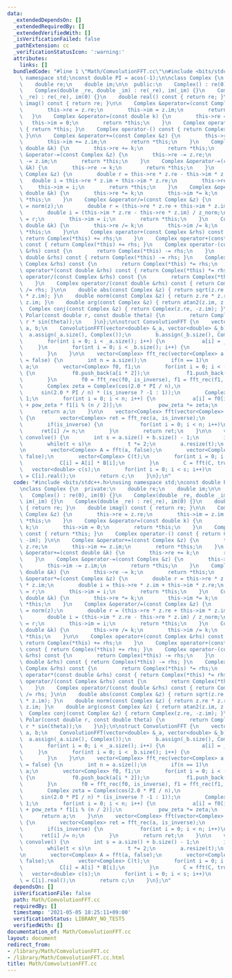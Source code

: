 ```yaml
---
data:
  _extendedDependsOn: []
  _extendedRequiredBy: []
  _extendedVerifiedWith: []
  _isVerificationFailed: false
  _pathExtension: cc
  _verificationStatusIcon: ':warning:'
  attributes:
    links: []
  bundledCode: "#line 1 \"Math/ComvolutionFFT.cc\"\n#include <bits/stdc++.h>\nusing\
    \ namespace std;\nconst double PI = acos(-1);\n\nclass Complex {\n  private:\n\
    \    double re;\n    double im;\n\n  public:\n    Complex() : re(0), im(0) {}\n\
    \    Complex(double _re, double _im) : re(_re), im(_im) {}\n    Complex(double\
    \ _re) : re(_re), im(0) {}\n    double real() const { return re; }\n    double\
    \ imag() const { return re; }\n\n    Complex &operator=(const Complex &z) {\n\
    \        this->re = z.re;\n        this->im = z.im;\n        return *this;\n \
    \   }\n    Complex &operator=(const double k) {\n        this->re = k;\n     \
    \   this->im = 0;\n        return *this;\n    }\n    Complex operator+() const\
    \ { return *this; }\n    Complex operator-() const { return Complex(-re, -im);\
    \ }\n\n    Complex &operator+=(const Complex &z) {\n        this->re += z.re;\n\
    \        this->im += z.im;\n        return *this;\n    }\n    Complex &operator+=(const\
    \ double &k) {\n        this->re += k;\n        return *this;\n    }\n    Complex\
    \ &operator-=(const Complex &z) {\n        this->re -= z.re;\n        this->im\
    \ -= z.im;\n        return *this;\n    }\n    Complex &operator-=(const double\
    \ &k) {\n        this->re -= k;\n        return *this;\n    }\n    Complex &operator*=(const\
    \ Complex &z) {\n        double r = this->re * z.re - this->im * z.im;\n     \
    \   double i = this->re * z.im + this->im * z.re;\n        this->re = r;\n   \
    \     this->im = i;\n        return *this;\n    }\n    Complex &operator*=(const\
    \ double &k) {\n        this->re *= k;\n        this->im *= k;\n        return\
    \ *this;\n    }\n    Complex &operator/=(const Complex &z) {\n        double z_norm\
    \ = norm(z);\n        double r = (this->re * z.re + this->im * z.im) / z_norm;\n\
    \        double i = (this->im * z.re - this->re * z.im) / z_norm;\n        this->re\
    \ = r;\n        this->im = i;\n        return *this;\n    }\n    Complex &operator/=(const\
    \ double &k) {\n        this->re /= k;\n        this->im /= k;\n        return\
    \ *this;\n    }\n\n    Complex operator+(const Complex &rhs) const {\n       \
    \ return Complex(*this) += rhs;\n    }\n    Complex operator+(const double &rhs)\
    \ const { return Complex(*this) += rhs; }\n    Complex operator-(const Complex\
    \ &rhs) const {\n        return Complex(*this) -= rhs;\n    }\n    Complex operator-(const\
    \ double &rhs) const { return Complex(*this) -= rhs; }\n    Complex operator*(const\
    \ Complex &rhs) const {\n        return Complex(*this) *= rhs;\n    }\n    Complex\
    \ operator*(const double &rhs) const { return Complex(*this) *= rhs; }\n    Complex\
    \ operator/(const Complex &rhs) const {\n        return Complex(*this) /= rhs;\n\
    \    }\n    Complex operator/(const double &rhs) const { return Complex(*this)\
    \ /= rhs; }\n\n    double abs(const Complex &z) { return sqrt(z.re * z.re + z.im\
    \ * z.im); }\n    double norm(const Complex &z) { return z.re * z.re + z.im *\
    \ z.im; }\n    double arg(const Complex &z) { return atan2(z.im, z.re); }\n  \
    \  Complex conj(const Complex &z) { return Complex(z.re, -z.im); }\n    Complex\
    \ Polar(const double r, const double theta) {\n        return Complex(r * cos(theta),\
    \ r * sin(theta));\n    }\n};\n\nstruct ConvolutionFFT {\n    vector<Complex>\
    \ a, b;\n    ConvolutionFFT(vector<double> &_a, vector<double> &_b) {\n      \
    \  a.assign(_a.size(), Complex());\n        b.assign(_b.size(), Complex());\n\
    \        for(int i = 0; i < _a.size(); i++) {\n            a[i] = _a[i];\n   \
    \     }\n        for(int i = 0; i < _b.size(); i++) {\n            b[i] = _b[i];\n\
    \        }\n    }\n\n    vector<Complex> fft_rec(vector<Complex> a, bool is_inverse\
    \ = false) {\n        int n = a.size();\n        if(n == 1)\n            return\
    \ a;\n        vector<Complex> f0, f1;\n        for(int i = 0; i < (n / 2); i++)\
    \ {\n            f0.push_back(a[i * 2]);\n            f1.push_back(a[i * 2 + 1]);\n\
    \        }\n        f0 = fft_rec(f0, is_inverse), f1 = fft_rec(f1, is_inverse);\n\
    \        Complex zeta = Complex(cos(2.0 * PI / n),\n                         \
    \      sin(2.0 * PI / n) * (is_inverse ? -1 : 1));\n        Complex pow_zeta =\
    \ 1;\n        for(int i = 0; i < n; i++) {\n            a[i] = f0[i % (n / 2)]\
    \ + pow_zeta * f1[i % (n / 2)];\n            pow_zeta *= zeta;\n        }\n  \
    \      return a;\n    }\n\n    vector<Complex> fft(vector<Complex> a, bool is_inverse)\
    \ {\n        vector<Complex> ret = fft_rec(a, is_inverse);\n        int n = ret.size();\n\
    \        if(is_inverse) {\n            for(int i = 0; i < n; i++)\n          \
    \      ret[i] /= n;\n        }\n        return ret;\n    }\n\n    vector<double>\
    \ convolve() {\n        int s = a.size() + b.size() - 1;\n        int t = 1;\n\
    \        while(t < s)\n            t *= 2;\n        a.resize(t);\n        b.resize(t);\n\
    \n        vector<Complex> A = fft(a, false);\n        vector<Complex> B = fft(b,\
    \ false);\n        vector<Complex> C(t);\n        for(int i = 0; i < t; i++) {\n\
    \            C[i] = A[i] * B[i];\n        }\n        C = fft(C, true);\n     \
    \   vector<double> c(s);\n        for(int i = 0; i < s; i++)\n            c[i]\
    \ = C[i].real();\n        return c;\n    }\n};\n"
  code: "#include <bits/stdc++.h>\nusing namespace std;\nconst double PI = acos(-1);\n\
    \nclass Complex {\n  private:\n    double re;\n    double im;\n\n  public:\n \
    \   Complex() : re(0), im(0) {}\n    Complex(double _re, double _im) : re(_re),\
    \ im(_im) {}\n    Complex(double _re) : re(_re), im(0) {}\n    double real() const\
    \ { return re; }\n    double imag() const { return re; }\n\n    Complex &operator=(const\
    \ Complex &z) {\n        this->re = z.re;\n        this->im = z.im;\n        return\
    \ *this;\n    }\n    Complex &operator=(const double k) {\n        this->re =\
    \ k;\n        this->im = 0;\n        return *this;\n    }\n    Complex operator+()\
    \ const { return *this; }\n    Complex operator-() const { return Complex(-re,\
    \ -im); }\n\n    Complex &operator+=(const Complex &z) {\n        this->re +=\
    \ z.re;\n        this->im += z.im;\n        return *this;\n    }\n    Complex\
    \ &operator+=(const double &k) {\n        this->re += k;\n        return *this;\n\
    \    }\n    Complex &operator-=(const Complex &z) {\n        this->re -= z.re;\n\
    \        this->im -= z.im;\n        return *this;\n    }\n    Complex &operator-=(const\
    \ double &k) {\n        this->re -= k;\n        return *this;\n    }\n    Complex\
    \ &operator*=(const Complex &z) {\n        double r = this->re * z.re - this->im\
    \ * z.im;\n        double i = this->re * z.im + this->im * z.re;\n        this->re\
    \ = r;\n        this->im = i;\n        return *this;\n    }\n    Complex &operator*=(const\
    \ double &k) {\n        this->re *= k;\n        this->im *= k;\n        return\
    \ *this;\n    }\n    Complex &operator/=(const Complex &z) {\n        double z_norm\
    \ = norm(z);\n        double r = (this->re * z.re + this->im * z.im) / z_norm;\n\
    \        double i = (this->im * z.re - this->re * z.im) / z_norm;\n        this->re\
    \ = r;\n        this->im = i;\n        return *this;\n    }\n    Complex &operator/=(const\
    \ double &k) {\n        this->re /= k;\n        this->im /= k;\n        return\
    \ *this;\n    }\n\n    Complex operator+(const Complex &rhs) const {\n       \
    \ return Complex(*this) += rhs;\n    }\n    Complex operator+(const double &rhs)\
    \ const { return Complex(*this) += rhs; }\n    Complex operator-(const Complex\
    \ &rhs) const {\n        return Complex(*this) -= rhs;\n    }\n    Complex operator-(const\
    \ double &rhs) const { return Complex(*this) -= rhs; }\n    Complex operator*(const\
    \ Complex &rhs) const {\n        return Complex(*this) *= rhs;\n    }\n    Complex\
    \ operator*(const double &rhs) const { return Complex(*this) *= rhs; }\n    Complex\
    \ operator/(const Complex &rhs) const {\n        return Complex(*this) /= rhs;\n\
    \    }\n    Complex operator/(const double &rhs) const { return Complex(*this)\
    \ /= rhs; }\n\n    double abs(const Complex &z) { return sqrt(z.re * z.re + z.im\
    \ * z.im); }\n    double norm(const Complex &z) { return z.re * z.re + z.im *\
    \ z.im; }\n    double arg(const Complex &z) { return atan2(z.im, z.re); }\n  \
    \  Complex conj(const Complex &z) { return Complex(z.re, -z.im); }\n    Complex\
    \ Polar(const double r, const double theta) {\n        return Complex(r * cos(theta),\
    \ r * sin(theta));\n    }\n};\n\nstruct ConvolutionFFT {\n    vector<Complex>\
    \ a, b;\n    ConvolutionFFT(vector<double> &_a, vector<double> &_b) {\n      \
    \  a.assign(_a.size(), Complex());\n        b.assign(_b.size(), Complex());\n\
    \        for(int i = 0; i < _a.size(); i++) {\n            a[i] = _a[i];\n   \
    \     }\n        for(int i = 0; i < _b.size(); i++) {\n            b[i] = _b[i];\n\
    \        }\n    }\n\n    vector<Complex> fft_rec(vector<Complex> a, bool is_inverse\
    \ = false) {\n        int n = a.size();\n        if(n == 1)\n            return\
    \ a;\n        vector<Complex> f0, f1;\n        for(int i = 0; i < (n / 2); i++)\
    \ {\n            f0.push_back(a[i * 2]);\n            f1.push_back(a[i * 2 + 1]);\n\
    \        }\n        f0 = fft_rec(f0, is_inverse), f1 = fft_rec(f1, is_inverse);\n\
    \        Complex zeta = Complex(cos(2.0 * PI / n),\n                         \
    \      sin(2.0 * PI / n) * (is_inverse ? -1 : 1));\n        Complex pow_zeta =\
    \ 1;\n        for(int i = 0; i < n; i++) {\n            a[i] = f0[i % (n / 2)]\
    \ + pow_zeta * f1[i % (n / 2)];\n            pow_zeta *= zeta;\n        }\n  \
    \      return a;\n    }\n\n    vector<Complex> fft(vector<Complex> a, bool is_inverse)\
    \ {\n        vector<Complex> ret = fft_rec(a, is_inverse);\n        int n = ret.size();\n\
    \        if(is_inverse) {\n            for(int i = 0; i < n; i++)\n          \
    \      ret[i] /= n;\n        }\n        return ret;\n    }\n\n    vector<double>\
    \ convolve() {\n        int s = a.size() + b.size() - 1;\n        int t = 1;\n\
    \        while(t < s)\n            t *= 2;\n        a.resize(t);\n        b.resize(t);\n\
    \n        vector<Complex> A = fft(a, false);\n        vector<Complex> B = fft(b,\
    \ false);\n        vector<Complex> C(t);\n        for(int i = 0; i < t; i++) {\n\
    \            C[i] = A[i] * B[i];\n        }\n        C = fft(C, true);\n     \
    \   vector<double> c(s);\n        for(int i = 0; i < s; i++)\n            c[i]\
    \ = C[i].real();\n        return c;\n    }\n};\n"
  dependsOn: []
  isVerificationFile: false
  path: Math/ComvolutionFFT.cc
  requiredBy: []
  timestamp: '2021-05-05 18:25:11+09:00'
  verificationStatus: LIBRARY_NO_TESTS
  verifiedWith: []
documentation_of: Math/ComvolutionFFT.cc
layout: document
redirect_from:
- /library/Math/ComvolutionFFT.cc
- /library/Math/ComvolutionFFT.cc.html
title: Math/ComvolutionFFT.cc
---
```

